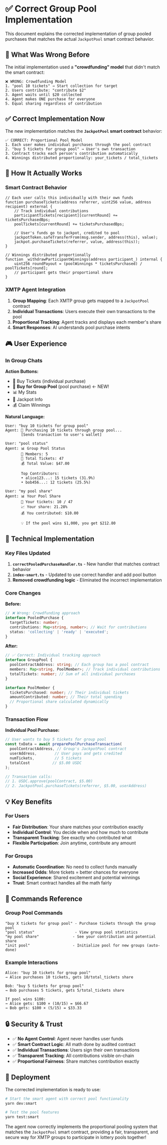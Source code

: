 # ✅ Correct Group Pool Implementation

This document explains the corrected implementation of group pooled purchases that matches the actual `JackpotPool` smart contract behavior.

## 🚫 What Was Wrong Before

The initial implementation used a **"crowdfunding" model** that didn't match the smart contract:

```
❌ WRONG: Crowdfunding Model
1. "pool 10 tickets" → Start collection for target
2. Users contribute: "contribute $2" 
3. Agent waits until $20 collected
4. Agent makes ONE purchase for everyone
5. Equal sharing regardless of contribution
```

## ✅ Correct Implementation Now

The new implementation matches the **`JackpotPool` smart contract** behavior:

```
✅ CORRECT: Proportional Pool Model
1. Each user makes individual purchases through the pool contract
2. "buy 5 tickets for group pool" → User's own transaction
3. Contract tracks each person's contribution automatically
4. Winnings distributed proportionally: your_tickets / total_tickets
```

## 🎯 How It Actually Works

### Smart Contract Behavior
```solidity
// Each user calls this individually with their own funds
function purchaseTickets(address referrer, uint256 value, address recipient) external {
    // Track individual contributions
    participantTickets[recipient][currentRound] += ticketsPurchasedBps;
    poolTickets[currentRound] += ticketsPurchasedBps;
    
    // User's funds go to jackpot, credited to pool
    jackpotToken.safeTransferFrom(msg.sender, address(this), value);
    jackpot.purchaseTickets(referrer, value, address(this));
}

// Winnings distributed proportionally
function _withdrawParticipantWinnings(address participant_) internal {
    uint256 roundPayout = (poolWinnings * ticketsPurchased) / poolTickets[round];
    // participant gets their proportional share
}
```

### XMTP Agent Integration

1. **Group Mapping**: Each XMTP group gets mapped to a `JackpotPool` contract
2. **Individual Transactions**: Users execute their own transactions to the pool
3. **Proportional Tracking**: Agent tracks and displays each member's share
4. **Smart Responses**: AI understands pool purchase intents

## 🎮 User Experience

### In Group Chats

**Action Buttons:**
- 🎫 Buy Tickets (individual purchase)
- 🎯 **Buy for Group Pool** (pool purchase) ← NEW!
- 📊 My Stats
- 🎰 Jackpot Info
- 💰 Claim Winnings

**Natural Language:**
```
User: "buy 10 tickets for group pool"
Agent: 🎯 Purchasing 10 tickets through group pool...
       [Sends transaction to user's wallet]
       
User: "pool status"  
Agent: 📊 Group Pool Status
       👥 Members: 5
       🎫 Total Tickets: 47
       💰 Total Value: $47.00
       
       Top Contributors:
       • alice123...: 15 tickets (31.9%)
       • bob456...: 12 tickets (25.5%)
       
User: "my pool share"
Agent: 📊 Your Pool Share
       🎫 Your tickets: 10 / 47
       📈 Your share: 21.28%
       💰 You contributed: $10.00
       
       💡 If the pool wins $1,000, you get $212.80
```

## 🔧 Technical Implementation

### Key Files Updated

1. **`correctPooledPurchaseHandler.ts`** - New handler that matches contract behavior
2. **`index-smart.ts`** - Updated to use correct handler and add pool button
3. **Removed crowdfunding logic** - Eliminated the incorrect implementation

### Core Changes

**Before:**
```typescript
// ❌ Wrong: Crowdfunding approach
interface PooledPurchase {
  targetTickets: number;
  contributions: Map<string, number>; // Wait for contributions
  status: 'collecting' | 'ready' | 'executed';
}
```

**After:**
```typescript
// ✅ Correct: Individual tracking approach  
interface GroupPool {
  poolContractAddress: string; // Each group has a pool contract
  members: Map<string, PoolMember>; // Track individual contributions
  totalTickets: number; // Sum of all individual purchases
}

interface PoolMember {
  ticketsPurchased: number; // Their individual tickets
  amountContributed: number; // Their total spending
  // Proportional share calculated dynamically
}
```

### Transaction Flow

**Individual Pool Purchase:**
```typescript
// User wants to buy 5 tickets for group pool
const txData = await preparePoolPurchaseTransaction(
  poolContractAddress, // Group's JackpotPool contract
  userAddress,        // User pays and gets credited
  numTickets,         // 5 tickets
  totalCost          // $5.00 USDC
);

// Transaction calls:
// 1. USDC.approve(poolContract, $5.00)
// 2. JackpotPool.purchaseTickets(referrer, $5.00, userAddress)
```

## 💡 Key Benefits

### For Users
- **Fair Distribution**: Your share matches your contribution exactly
- **Individual Control**: You decide when and how much to contribute  
- **Transparent Tracking**: See exactly who contributed what
- **Flexible Participation**: Join anytime, contribute any amount

### For Groups
- **Automatic Coordination**: No need to collect funds manually
- **Increased Odds**: More tickets = better chances for everyone
- **Social Experience**: Shared excitement and potential winnings
- **Trust**: Smart contract handles all the math fairly

## 🎯 Commands Reference

### Group Pool Commands
```
"buy X tickets for group pool" - Purchase tickets through the group pool
"pool status"                  - View group pool statistics
"my pool share"               - See your contribution and potential share
"init pool"                   - Initialize pool for new groups (auto-done)
```

### Example Interactions
```
Alice: "buy 10 tickets for group pool"
→ Alice purchases 10 tickets, gets 10/total_tickets share

Bob: "buy 5 tickets for group pool"  
→ Bob purchases 5 tickets, gets 5/total_tickets share

If pool wins $100:
→ Alice gets: $100 × (10/15) = $66.67
→ Bob gets: $100 × (5/15) = $33.33
```

## 🔒 Security & Trust

- ✅ **No Agent Control**: Agent never handles user funds
- ✅ **Smart Contract Logic**: All math done by audited contract
- ✅ **Individual Transactions**: Users sign their own transactions
- ✅ **Transparent Tracking**: All contributions visible on-chain
- ✅ **Proportional Fairness**: Share matches contribution exactly

## 🚀 Deployment

The corrected implementation is ready to use:

```bash
# Start the smart agent with correct pool functionality
yarn dev:smart

# Test the pool features
yarn test:smart
```

The agent now correctly implements the proportional pooling system that matches the `JackpotPool` smart contract, providing a fair, transparent, and secure way for XMTP groups to participate in lottery pools together!
